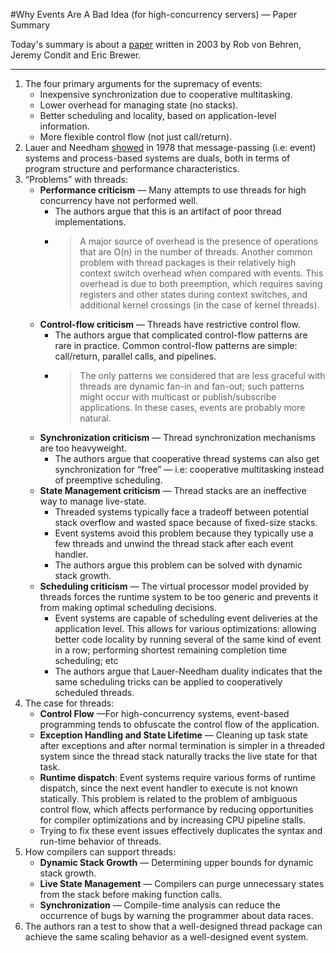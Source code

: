 #Why Events Are A Bad Idea (for high-concurrency servers) — Paper Summary


Today's summary is about a  [paper](https://www.usenix.org/legacy/events/hotos03/tech/full_papers/vonbehren/vonbehren.pdf) written in 2003 by Rob von Behren, Jeremy Condit and Eric Brewer.

-----

1. The four primary arguments for the supremacy of events:
    *  Inexpensive synchronization due to cooperative multitasking.
    * Lower overhead for managing state (no stacks).
    * Better scheduling and locality, based on application-level information.
    * More flexible control flow (not just call/return).
2. Lauer and Needham [showed](https://dl.acm.org/doi/10.1145/850657.850658) in 1978 that message-passing (i.e: event) systems and process-based systems are duals, both in terms of program structure and performance characteristics.
3. “Problems” with threads:
    * **Performance criticism** — Many attempts to use threads for high concurrency have not performed well.
        * The authors argue that this is an artifact of poor thread implementations.
        * > A major source of overhead is the presence of operations that are O(n) in the number of threads. Another common problem with thread packages is their relatively high context switch overhead when compared with events. This overhead is due to both preemption, which requires saving registers and other states during context switches, and additional kernel crossings (in the case of kernel threads).
    * **Control-flow criticism** — Threads have restrictive control flow.
        * The authors argue that complicated control-flow patterns are rare in practice. Common control-flow patterns are simple: call/return, parallel calls, and pipelines.
        * > The only patterns we considered that are less graceful with threads are dynamic fan-in and fan-out; such patterns might occur with multicast or publish/subscribe applications. In these cases, events are probably more natural.
    * **Synchronization criticism** — Thread synchronization mechanisms are too heavyweight.
        * The authors argue that cooperative thread systems can also get synchronization for “free” — i.e: cooperative multitasking instead of preemptive scheduling.
    * **State Management criticism** — Thread stacks are an ineffective way to manage live-state.
        * Threaded systems typically face a tradeoff between potential stack overflow and wasted space because of fixed-size stacks.
        * Event systems avoid this problem because they typically use a few threads and unwind the thread stack after each event handler.
        * The authors argue this problem can be solved with dynamic stack growth.
    * **Scheduling criticism** — The virtual processor model provided by threads forces the runtime system to be too generic and prevents it from making optimal scheduling decisions.
        * Event systems are capable of scheduling event deliveries at the application level. This allows for various optimizations: allowing better code locality by running several of the same kind of event in a row; performing shortest remaining completion time scheduling; etc
        * The authors argue that Lauer-Needham duality indicates that the same scheduling tricks can be applied to cooperatively scheduled threads.
4. The case for threads:
    * **Control Flow** —For high-concurrency systems, event-based programming tends to obfuscate the control flow of the application.
    * **Exception Handling and State Lifetime** — Cleaning up task state after exceptions and after normal termination is simpler in a threaded system since the thread stack naturally tracks the live state for that task.
    * **Runtime dispatch**: Event systems require various forms of runtime dispatch, since the next event handler to execute is not known statically. This problem is related to the problem of ambiguous control flow, which affects performance by reducing opportunities for compiler optimizations and by increasing CPU pipeline stalls.
    * Trying to fix these event issues effectively duplicates the syntax and run-time behavior of threads.
6. How compilers can support threads:
    * **Dynamic Stack Growth** — Determining upper bounds for dynamic stack growth.
    * **Live State Management** — Compilers can purge unnecessary states from the stack before making function calls.
    * **Synchronization** — Compile-time analysis can reduce the occurrence of bugs by warning the programmer about data races.
7. The authors ran a test to show that a well-designed thread package can achieve the same scaling behavior as a well-designed event system.